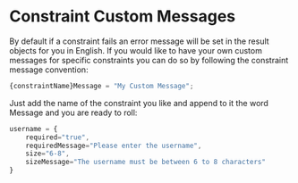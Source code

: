 # Constraint Custom Messages

By default if a constraint fails an error message will be set in the result objects for you in English. If you would like to have your own custom messages for specific constraints you can do so by following the constraint message convention:

```javascript
{constraintName}Message = "My Custom Message";
```

Just add the name of the constraint you like and append to it the word Message and you are ready to roll:

```javascript
username = { 
    required="true", 
    requiredMessage="Please enter the username", 
    size="6-8", 
    sizeMessage="The username must be between 6 to 8 characters" 
}
```
